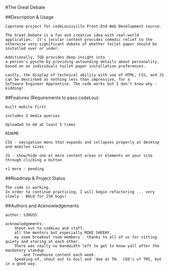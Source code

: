 #The Great Debate

##Description & Usage

    Capstone project for codeLouisville Front-End Web Development course.

    The Great Debate is a fun and creative idea with real-world
    application.  It's jocular content provides comedic relief to the 
    otherwise very significant debate of whether toilet paper should be 
    installed over or under.  

    Additionally, TGD provides deep insight into 
    a person's pysche by providing astounding details about personality, 
    based on an individuals toilet paper installation preferences.

    Lastly, the display of technical ability with use of HTML, CSS, and JS
    can be descirbed as nothing less than impressive, for a 
    Software Engineer Apprentice. The code works but I don't know why - kidding! 


##Features (Requirements to pass codeLou):

    built mobile first

    includes 2 media queries

    Uploaded to GH at least 5 times

    README

    CSS - navigation menu that expands and collapses properly at desktop and mobiles sizes

    JS - show/hide one or more content areas or elements on your site through clicking a button

    +1 more - pending


##Roadmap & Project Status

    The code is working.  
    In order to continue practicing, I will begin refactoring ... very slowly - BOLO for 258 bugs!

##Authors and Acknowledgements

    author: SZHUSS

    acknowledgements: 
        Shout out to codeLou and staff, 
        all the mentors but especially MIKE SHEEHY, 
        my zoom breakout room members - thanks to all of us for sitting quiety and staring at each other.
        There was really no bandwidth left to get to know yall after the mandatory standup 
            and Treehouse content each week.
        Speaking of, shout out to Guil and 'dem at TH.  CEO's of TMI, but in a good way.    

